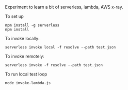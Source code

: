 Experiment to learn a bit of serverless, lambda, AWS x-ray.

To set up

```
npm install -g serverless
npm install
```

To invoke locally:

`serverless invoke local -f resolve --path test.json`

To invoke remotely:

`serverless invoke -f resolve --path test.json`

To run local test loop

`node invoke-lambda.js`
